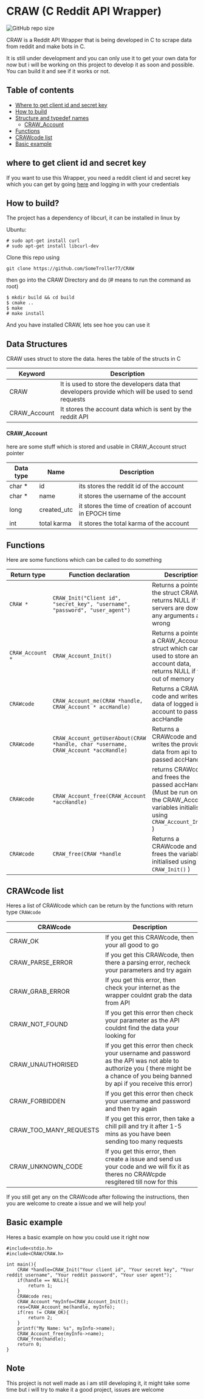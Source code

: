 # CRAW (C Reddit API Wrapper)
![GitHub repo size](https://img.shields.io/github/repo-size/SomeTroller77/CRAW)

CRAW is a Reddit API Wrapper that is being developed in C to scrape data from reddit and make bots in C.

It is still under development and you can only use it to get your own data for now but i will be working on this project to develop it as soon and possible.
You can build it and see if it works or not.
## Table of contents
- [Where to get client id and secret key](#where-to-get-client-id-and-secret-key)
- [How to build](#How-to-build)
- [Structure and typedef names](#Data-Structures)
	- [CRAW_Account](#CRAW_Account)
- [Functions](#Functions)
- [CRAWcode list](#CRAWcode-list)
- [Basic example](#Basic-example)


## where to get client id and secret key

If you want to use this Wrapper, you need a reddit client id and secret key which you can get by going [here](https://reddit.com/prefs/apps) and logging in with your credentials

## How to build?
The project has a dependency of libcurl, it can be installed in linux by

Ubuntu:
```
# sudo apt-get install curl
# sudo apt-get install libcurl-dev
```
Clone this repo using
```
git clone https://github.com/SomeTroller77/CRAW
```

then go into the CRAW Directory and do
(# means to run the command as root)
```
$ mkdir build && cd build
$ cmake ..
$ make
# make install
```

And you have installed CRAW, lets see hoe you can use it

## Data Structures

CRAW uses struct to store the data. heres the table of the structs in C

| Keyword | Description |
| --- | --- |
| CRAW | It is used to store the developers data that developers provide which will be used to send requests |
| CRAW_Account | It stores the account data which is sent by the reddit API |

#### CRAW_Account

here are some stuff which is stored and usable in CRAW_Account struct pointer

| Data type | Name | Description |
| --------- | ---- | ----------- |
| char * | id | its stores the reddit id of the account |
| char * | name | it stores the username of the account |
| long | created_utc | it stores the time of creation of account in EPOCH time |
| int | total karma | it stores the total karma of the account |

## Functions

Here are some functions which can be called to do something

| Return type | Function declaration | Description |
| ----------- | -------------------- | ----------- |
| `CRAW *`    | `CRAW_Init("Client id", "secret_key", "username", "password", "user_agent")` | Returns a pointer to the struct CRAW, returns NULL if the servers are down or any arguments are wrong |
| `CRAW_Account *` | `CRAW_Account_Init()` | Returns a pointer to a CRAW_Account struct which can be used to store an account data, returns NULL if your out of memory |
| `CRAWcode` | `CRAW_Account_me(CRAW *handle, CRAW_Account * accHandle)` | Returns a CRAW code and writes the data of logged in account to passed accHandle |
| `CRAWcode` | `CRAW_Account_getUserAbout(CRAW *handle, char *username, CRAW_Account *accHandle)` | Returns a CRAWcode and writes the provided data from api to the passed accHandle |
| `CRAWcode` | `CRAW_Account_free(CRAW_Account *accHandle)` | returns CRAWcode and frees the passed accHandle (Must be run on all the CRAW_Account variables initialised using `CRAW_Account_Init()` ) |
| `CRAWcode` | `CRAW_free(CRAW *handle` | Returns a CRAWcode and frees the variable initialised using `CRAW_Init()` ) |

## CRAWcode list
Heres a list of CRAWcode which can be return by the functions with return type `CRAWcode`

| CRAWcode | Description |
| ------------------ | -------------------------------- |
| CRAW_OK  | If you get this CRAWcode, then your all good to go |
| CRAW_PARSE_ERROR | If you get this CRAWcode, then there a parsing error, recheck your parameters and try again |
| CRAW_GRAB_ERROR | If you get this error, then check your internet as the wrapper couldnt grab the data from API |
| CRAW_NOT_FOUND | If you get this error then check your parameter as the API couldnt find the data your looking for |
| CRAW_UNAUTHORISED | If you get this error then check your username and password as the API was not able to authorize you ( there might be a chance of you being banned by api if you receive this error) |
| CRAW_FORBIDDEN | If you get this error then check your username and password and then try again |
| CRAW_TOO_MANY_REQUESTS | If you get this error, then take a chill pill and try it after 1-5 mins as you have been sending too many requests |
| CRAW_UNKNOWN_CODE | If you get this error, then create a issue and send us your code and we will fix it as theres no CRAWcpde resgitered till now for this |

If you still get any on the CRAWcode after following the instructions, then you are welcome to create a issue and we will help you! 
## Basic example

Heres a basic example on how you could use it right now

```
#include<stdio.h>
#include<CRAW/CRAW.h>

int main(){
	CRAW *handle=CRAW_Init("Your client id", "Your secret key", "Your reddit username", "Your reddit password", "Your user agent");
	if(handle == NULL){
		return 1;
	}
	CRAWcode res;
	CRAW_Account *myInfo=CRAW_Account_Init();
	res=CRAW_Account_me(handle, myInfo);
	if(res != CRAW_OK){
		return 2;
	}
	printf("My Name: %s", myInfo->name);
	CRAW_Account_free(myInfo->name);
	CRAW_free(handle);
	return 0;
}
```

## Note

This project is not well made as i am still developing it, it might take some time but i will try to make it a good project, issues are welcome


